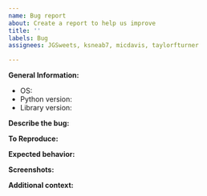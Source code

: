 ```yaml
---
name: Bug report
about: Create a report to help us improve
title: ''
labels: Bug
assignees: JGSweets, ksneab7, micdavis, taylorfturner

---
```


**General Information:**
 - OS:
 - Python version:
 - Library version:

**Describe the bug:**


**To Reproduce:**


**Expected behavior:**


**Screenshots:**


**Additional context:**
